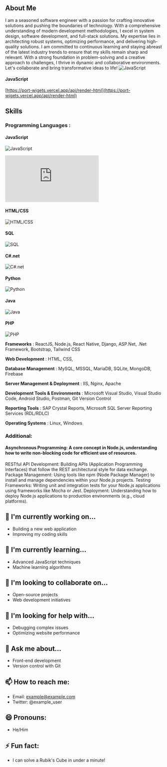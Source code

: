 ## About Me
I am a seasoned software engineer with a passion for crafting innovative solutions and pushing the boundaries of technology. With a comprehensive understanding of modern development methodologies, I excel in system design, software development, and full-stack solutions. My expertise lies in architecting robust systems, optimizing performance, and delivering high-quality solutions. I am committed to continuous learning and staying abreast of the latest industry trends to ensure that my skills remain sharp and relevant. With a strong foundation in problem-solving and a creative approach to challenges, I thrive in dynamic and collaborative environments. Let's collaborate and bring transformative ideas to life!
![JavaScript](https://port-wigets.vercel.app/api/render-html)


#### JavaScript  
[https://port-wigets.vercel.app/api/render-html](https://port-wigets.vercel.app/api/render-html)

## Skills
### Programming Languages :

#### JavaScript  
![JavaScript](https://img.shields.io/badge/Progress-95%25-blue?style=for-the-badge&logo=javascript)

![JavaScript](https://geekshelp.in/2022/12/skills-progress-bar-using-html-and-css.html)

#### HTML/CSS  
![HTML/CSS](https://img.shields.io/badge/Progress-95%25-blue?style=for-the-badge&logo=html5)

#### SQL  
![SQL](https://img.shields.io/badge/Progress-90%25-blue?style=for-the-badge&logo=sql)

#### C#.net  
![C#.net](https://img.shields.io/badge/Progress-90%25-blue?style=for-the-badge&logo=csharp)

#### Python  
![Python](https://img.shields.io/badge/Progress-60%25-blue?style=for-the-badge&logo=python)

#### Java  
![Java](https://img.shields.io/badge/Progress-50%25-blue?style=for-the-badge&logo=java)

#### PHP  
![PHP](https://img.shields.io/badge/Progress-50%25-blue?style=for-the-badge&logo=php)

**Frameworks** :  ReactJS, Node.js, React Native, Django, ASP.Net, .Net Framework, Bootstrap, Tailwind CSS

**Web Development** : HTML, CSS,

**Database Management** : MySQL, MSSQL, MariaDB, SQLite, MongoDB, Firebase

**Server Management & Deployment** : IIS, Nginx, Apache

**Development Tools & Environments** : Microsoft Visual Studio, Visual Studio Code, Android Studio, Postman, Git Version Control

**Reporting Tools** : SAP Crystal Reports, Microsoft SQL Server Reporting Services (RDL/RDLC)

**Operating Systems** : Linux, Windows 

### Additional:
#### Asynchronous Programming: A core concept in Node.js, understanding how to write non-blocking code for efficient use of resources.
RESTful API Development: Building APIs (Application Programming Interfaces) that follow the REST architectural style for data exchange.
Package Management: Using tools like npm (Node Package Manager) to install and manage dependencies within your Node.js projects.
Testing Frameworks: Writing unit and integration tests for your Node.js applications using frameworks like Mocha or Jest.
Deployment: Understanding how to deploy Node.js applications to production environments (e.g., cloud platforms).




## 🔭 I'm currently working on...
- Building a new web application
- Improving my coding skills

## 🌱 I'm currently learning...
- Advanced JavaScript techniques
- Machine learning algorithms

## 👯 I'm looking to collaborate on...
- Open-source projects
- Web development initiatives

## 🤔 I'm looking for help with...
- Debugging complex issues
- Optimizing website performance

## 💬 Ask me about...
- Front-end development
- Version control with Git

## 📫 How to reach me:
- Email: example@example.com
- Twitter: @example_user

## 😄 Pronouns:
- He/Him

## ⚡ Fun fact:
- I can solve a Rubik's Cube in under a minute!
